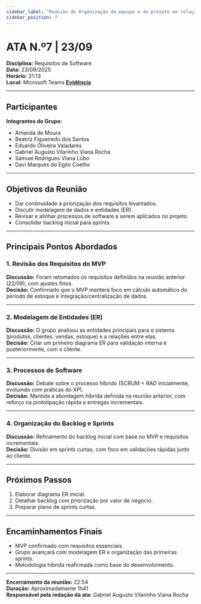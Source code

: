 ```yaml
---
sidebar_label: "Reunião de Organização da equipe e do projeto em relação ao RAD e Scrum" 
sidebar_position: 7 
---
```


# ATA N.º7 | 23/09

**Disciplina:** Requisitos de Software  
**Data:** 23/09/2025  
**Horário:** 21:13  
**Local:** Microsoft Teams 
[**Evidência**](https://unbbr.sharepoint.com/:v:/s/BASED/EVSXc4J7MSRFngdwJoJuK-MBijc-aScRZjLLSrzMEnCCSw?e=auwv9R&nav=eyJyZWZlcnJhbEluZm8iOnsicmVmZXJyYWxBcHAiOiJTdHJlYW1XZWJBcHAiLCJyZWZlcnJhbFZpZXciOiJTaGFyZURpYWxvZy1MaW5rIiwicmVmZXJyYWxBcHBQbGF0Zm9ybSI6IldlYiIsInJlZmVycmFsTW9kZSI6InZpZXcifX0%3D)

---

## Participantes

**Integrantes do Grupo:**
- Amanda de Moura  
- Beatriz Figueiredo dos Santos  
- Eduardo Oliveira Valadares  
- Gabriel Augusto Vilarinho Viana Rocha  
- Samuel Rodrigues Viana Lobo  
- Davi Marques do Egito Coelho  


---

## Objetivos da Reunião
- Dar continuidade à priorização dos requisitos levantados.  
- Discutir modelagem de dados e entidades (ER).  
- Revisar e alinhar processos de software a serem aplicados no projeto.  
- Consolidar backlog inicial para sprints.  

---

## Principais Pontos Abordados

### 1. Revisão dos Requisitos do MVP
**Discussão:** Foram retomados os requisitos definidos na reunião anterior (22/09), com ajustes finos.  
**Decisão:** Confirmado que o MVP manterá foco em cálculo automático do período de estoque e integração/centralização de dados.  

---

### 2. Modelagem de Entidades (ER)
**Discussão:** O grupo analisou as entidades principais para o sistema (produtos, clientes, vendas, estoque) e a relações entre elas.  
**Decisão:** Criar um primeiro diagrama ER para validação interna e posteriormente, com o cliente.  

---

### 3. Processos de Software
**Discussão:** Debate sobre o processo híbrido (SCRUM + RAD inicialmente, evoluindo com práticas do XP).  
**Decisão:** Mantida a abordagem híbrida definida na reunião anterior, com reforço na prototipação rápida e entregas incrementais.  

---

### 4. Organização do Backlog e Sprints
**Discussão:** Refinamento do backlog inicial com base no MVP e requisitos incrementais.  
**Decisão:** Divisão em sprints curtas, com foco em validações rápidas junto ao cliente.  

---

## Próximos Passos
1. Elaborar diagrama ER inicial.  
2. Detalhar backlog com priorização por valor de negócio.  
3. Preparar plano de sprints curtas.  

---

## Encaminhamentos Finais
- MVP confirmado com requisitos essenciais.  
- Grupo avançará com modelagem ER e organização das primeiras sprints.  
- Metodologia híbrida reafirmada como base do desenvolvimento.  

---

**Encerramento da reunião:** 22:54  
**Duração:** Aproximadamente 1h41  
**Responsável pela redação da ata:** Gabriel Augusto Vilarinho Viana Rocha  
